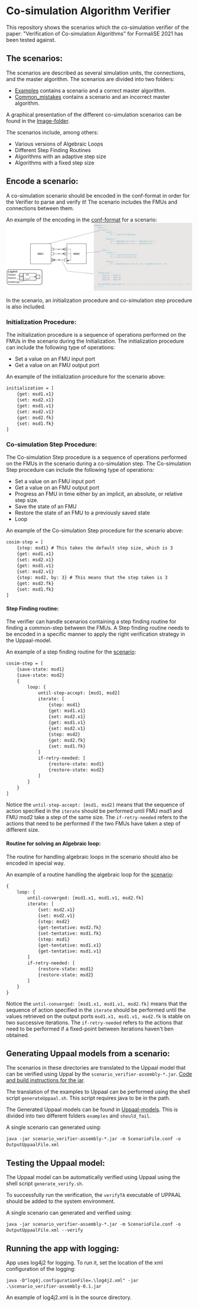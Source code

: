 # Co-simulation Algorithm Verifier

This repository shows the scenarios which the co-simulation verifier of the paper: "Verification of Co-simulation Algorithms" for FormaliSE 2021 has been tested against.

## The scenarios:
The scenarios are described as several simulation units, the connections, and the master algorithm. 
The scenarios are divided into two folders:

* [Examples](https://github.com/SimplisticCode/Co-simulation-Verifier/tree/master/Scenario/examples) contains a scenario and a correct master algorithm.
* [Common_mistakes](https://github.com/SimplisticCode/Co-simulation-Verifier/tree/master/Scenario/common_mistakes)  contains a scenario and an incorrect master algorithm.

A graphical presentation of the different co-simulation scenarios can be found in the [Image-folder](https://github.com/SimplisticCode/Co-simulation-Verifier/tree/master/Scenario/Images).

The scenarios include, among others:

* Various versions of Algebraic Loops
* Different Step Finding Routines
* Algorithms with an adaptive step size
* Algorithms with a fixed step size

## Encode a scenario:

A co-simulation scenario should be encoded in the conf-format in order for the Verifier to parse and verify it!
The scenario includes the FMUs and connections between them.

An example of the encoding in the [conf-format](https://github.com/SimplisticCode/Co-simulation-Verifier/blob/master/Scenario/examples/simple_master.conf) for a scenario:
![alt text](https://github.com/SimplisticCode/Co-simulation-Verifier/blob/master/Scenario/Images/scenario-generation.jpg "Scenario and Encoding")

In the scenario, an initialization procedure and co-simulation step procedure is also included.

### Initialization Procedure:
The initialization procedure is a sequence of operations performed on the FMUs in the scenario during the Initialization.
The initialization procedure can include the following type of operations:

* Set a value on an FMU input port
* Get a value on an FMU output port 

An example of the initialization procedure for the scenario above:

```
initialization = [
    {get: msd1.x1}
    {set: msd2.x1}
    {get: msd1.v1}
    {set: msd2.v1}
    {get: msd2.fk}
    {set: msd1.fk}
]
```
### Co-simulation Step Procedure:
The Co-simulation Step procedure is a sequence of operations performed on the FMUs in the scenario during a co-simulation step.
The Co-simulation Step procedure can include the following type of operations:

* Set a value on an FMU input port
* Get a value on an FMU output port 
* Progress an FMU in time either by an implicit, an absolute, or relative step size.
* Save the state of an FMU
* Restore the state of an FMU to a previously saved state
* Loop


An example of the Co-simulation Step procedure for the scenario above:
```
cosim-step = [
    {step: msd1} # This takes the default step size, which is 3
    {get: msd1.x1}
    {set: msd2.x1}
    {get: msd1.v1}
    {set: msd2.v1}
    {step: msd2, by: 3} # This means that the step taken is 3
    {get: msd2.fk}
    {set: msd1.fk}
]
```

#### Step Finding routine:
The verifier can handle scenarios containing a step finding routine for finding a common-step between the FMUs.
A Step finding routine needs to be encoded in a specific manner to apply the right verification strategy in the Uppaal-model.

An example of a step finding routine for the [scenario](https://github.com/SimplisticCode/Co-simulation-Verifier/blob/master/Scenario/examples/step_finding_loop_msd_1.conf):
```
cosim-step = [
    {save-state: msd1}
    {save-state: msd2}
    {
        loop: {
            until-step-accept: [msd1, msd2]
            iterate: [
                {step: msd1}
                {get: msd1.x1}
                {set: msd2.x1}
                {get: msd1.v1}
                {set: msd2.v1}
                {step: msd2}
                {get: msd2.fk}
                {set: msd1.fk}
            ]
            if-retry-needed: [
                {restore-state: msd1}
                {restore-state: msd2}
            ]
        }
    }
]
```

Notice the `until-step-accept: [msd1, msd2]` means that the sequence of action specified in the `iterate` should be performed until FMU msd1 and FMU msd2 take a step of the same size. The `if-retry-needed` refers to the actions that need to be performed if the two FMUs have taken a step of different size.

#### Routine for solving an Algebraic loop:
The routine for handling algebraic loops in the scenario should also be encoded in special way.

An example of a routine handling the algebraic loop for the [scenario](https://github.com/SimplisticCode/Co-simulation-Verifier/blob/master/Scenario/examples/algebraic_loop_msd_gs.conf):
```
{
    loop: {
        until-converged: [msd1.x1, msd1.v1, msd2.fk]
        iterate: [
            {set: msd2.x1}
            {set: msd2.v1}
            {step: msd2}
            {get-tentative: msd2.fk}
            {set-tentative: msd1.fk}
            {step: msd1}
            {get-tentative: msd1.x1}
            {get-tentative: msd1.v1}
        ]
        if-retry-needed: [
            {restore-state: msd1}
            {restore-state: msd2}
        ]
    }
}
```

Notice the `until-converged: [msd1.x1, msd1.v1, msd2.fk]` means that the sequence of action specified in the `iterate` should be performed until the values retrieved on the output ports `msd1.x1, msd1.v1, msd2.fk` is stable on two successive iterations. The `if-retry-needed` refers to the actions that need to be performed if a fixed-point between iterations haven't ben obtained.

## Generating Uppaal models from a scenario:

The scenarios in these directories are translated to the Uppaal model that can be verified using Uppal by the `scenario_verifier-assembly-*.jar`. [Code and build instructions for the jar](https://github.com/INTO-CPS-Association/Scenario-Verifier).

The translation of the examples to Uppaal can be performed using the shell script `generateUppaal.sh`.
This script requires java to be in the path. 

The Generated Uppaal models can be found in [Uppaal-models](https://github.com/SimplisticCode/Co-simulation-Verifier/tree/master/Uppall-models). This is divided into two different folders `examples` and `should_fail`.

A single scenario can generated using:
```
java -jar scenario_verifier-assembly-*.jar -m ScenarioFile.conf -o OutputUppaalFile.xml
```

## Testing the Uppaal model:

The Uppaal model can be automatically verified using Uppaal using the shell script `generate_verify.sh`.

To successfully run the verification, the `verifyTA` executable of UPPAAL should be added to the system environment.

A single scenario can generated and verified using:
```
java -jar scenario_verifier-assembly-*.jar -m ScenarioFile.conf -o OutputUppaalFile.xml --verify 
```

## Running the app with logging:

App uses log4j2 for logging.
To run it, set the location of the xml configuration of the logging:
```
java -D"log4j.configurationFile=.\log4j2.xml" -jar .\scenario_verifier-assembly-0.1.jar
```
An example of log4j2.xml is in the source directory.
